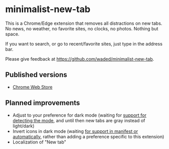 # minimalist-new-tab

This is a Chrome/Edge extension that removes all distractions on new tabs. No news, no weather, no favorite sites, no clocks, no photos. Nothing but space.

If you want to search, or go to recent/favorite sites, just type in the address bar.

Please give feedback at <https://github.com/waded/minimalist-new-tab>.

## Published versions

- [Chrome Web Store](https://chrome.google.com/webstore/detail/minimalist-new-tab/jlfccaehbgdjemooelbpkmnogjacnjbf)

## Planned improvements

- Adjust to your preference for dark mode (waiting for [support
  for detecting the mode](https://developer.mozilla.org/en-US/docs/Web/CSS/@media/prefers-color-scheme), and until then
  new tabs are gray instead of light/dark)
- Invert icons in dark mode (waiting [for support in manifest or automatically](https://bugs.chromium.org/p/chromium/issues/detail?id=893175), rather than adding a preference specific to this extension)
- Localization of "New tab"
